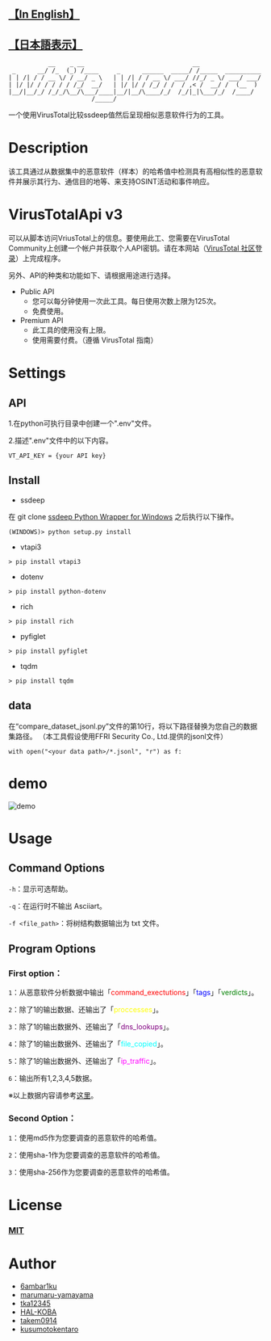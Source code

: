## [【In English】](https://github.com/6ambar1ku/white_workers/blob/main/README.md)
##  [【日本語表示】](https://github.com/6ambar1ku/white_workers/blob/main/doc/README_JP.md)
```
           __    _ __                              __
 _      __/ /_  (_) /____     _      ______  _____/ /_____  __________
| | /| / / __ \/ / __/ _ \   | | /| / / __ \/ ___/ //_/ _ \/ ___/ ___/
| |/ |/ / / / / / /_/  __/   | |/ |/ / /_/ / /  / ,< /  __/ /  (__  )
|__/|__/_/ /_/_/\__/\___/____|__/|__/\____/_/  /_/|_|\___/_/  /____/
                       /_____/

```
一个使用VirusTotal比较ssdeep值然后呈现相似恶意软件行为的工具。 

# Description
该工具通过从数据集中的恶意软件（样本）的哈希值中检测具有高相似性的恶意软件并展示其行为、通信目的地等、来支持OSINT活动和事件响应。
​
# VirusTotalApi v3
可以从脚本访问VriusTotal上的信息。要使用此工、您需要在VirusTotal Community上创建一个帐户并获取个人API密钥。请在本网站（[VirusTotal 社区登录](https://www.virustotal.com/gui/join-us)）上完成程序。 

另外、API的种类和功能如下、请根据用途进行选择。 
* Public API
    * 您可以每分钟使用一次此工具。每日使用次数上限为125次。
    * 免费使用。 
* Premium API
    * 此工具的使用没有上限。
    * 使用需要付费。（遵循 VirusTotal 指南）

# Settings
## API
1.在python可执行目录中创建一个".env"文件。

2.描述".env"文件中的以下内容。 
```
VT_API_KEY = {your API key}
```

## Install
* ssdeep

在 git clone [ssdeep Python Wrapper for Windows](https://github.com/MacDue/ssdeep-windows-32_64) 之后执行以下操作。 
```
(WINDOWS)> python setup.py install
```

* vtapi3
```
> pip install vtapi3
```

* dotenv
```
> pip install python-dotenv
```

* rich
```
> pip install rich
```

* pyfiglet
```
> pip install pyfiglet
```

* tqdm
```
> pip install tqdm
```

## data 
在“compare_dataset_jsonl.py”文件的第10行，将以下路径替换为您自己的数据集路径。 （本工具假设使用FFRI Security Co., Ltd.提供的jsonl文件）
```
with open("<your data path>/*.jsonl", "r") as f:
```

# demo
![demo](https://raw.githubusercontent.com/wiki/6ambar1ku/white_workers/demo/white_workers.gif)

# Usage
## Command Options
```-h```：显示可选帮助。 

```-q```：在运行时不输出 Asciiart。

```-f <file_path>```：将树结构数据输出为 txt 文件。 

## Program Options

### First option：
```1```：从恶意软件分析数据中输出「<font color="red">command_exectutions</font>」「<font color="blue">tags</font>」「<font color="green">verdicts</font>」。

```2```：除了1的输出数据、还输出了「<font color="yellow">proccesses</font>」。

```3```：除了1的输出数据外、还输出了「<font color="purple">dns_lookups</font>」。

```4```：除了1的输出数据外、还输出了「<font color="cyan">file_copied</font>」。

```5```：除了1的输出数据外、还输出了「<font color="magenta">ip_traffic</font>」。

```6```：输出所有1,2,3,4,5数据。 

※以上数据内容请参考[这里](https://github.com/6ambar1ku/white_workers/blob/main/doc/README_DAT_CH.md)。 

### Second Option：
```1```：使用md5作为您要调查的恶意软件的哈希值。 

```2```：使用sha-1作为您要调查的恶意软件的哈希值。 

```3```：使用sha-256作为您要调查的恶意软件的哈希值。 

# License
### [MIT](https://github.com/6ambar1ku/white_workers/blob/main/LICENSE)

# Author
* [6ambar1ku](https://github.com/6ambar1ku) 
* [marumaru-yamayama](https://github.com/marumaru-yamayama)
* [tka12345](https://github.com/tka12345)
* [HAL-KOBA](https://github.com/HAL-Kobayashi)
* [takem0914](https://github.com/takem0914)
* [kusumotokentaro](https://github.com/kusumotokentaro)